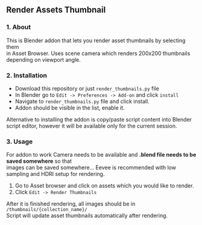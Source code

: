 ## Render Assets Thumbnail

### 1. About
This is Blender addon that lets you render asset thumbnails by selecting them  
in Asset Browser.
Uses scene camera which renders 200x200 thumbnails depending on viewport angle.

### 2. Installation
- Download this repository or just `render_thumbnails.py` file
- In Blender go to `Edit -> Preferences -> Add-on` and click `install`
- Navigate to `render_thumbnails.py` file and click install.
- Addon should be visible in the list, enable it.

Alternative to installing the addon is copy/paste script content into Blender  
script editor, however it will be available only for the current session.

### 3. Usage
For addon to work Camera needs to be available and **.blend file needs to be saved somewhere** so that  
images can be saved somewhere...
Eevee is recommended with low sampling and HDRI setup for rendering.

1. Go to Asset browser and click on assets which you would like to render.
2. Click `Edit -> Render Thumbnails`

After it is finished rendering, all images should be in `/thumbnails/{collection_name}/`  
Script will update asset thumbnails automatically after rendering.